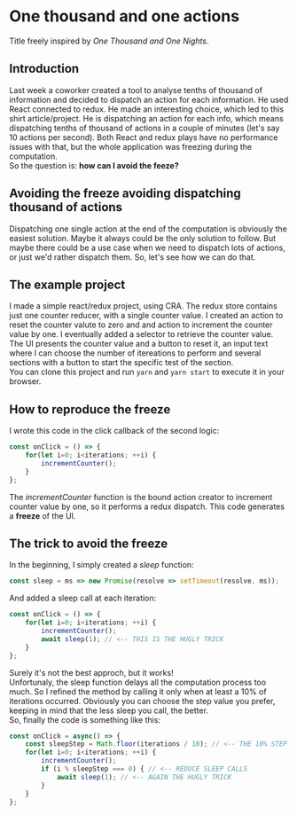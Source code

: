 # One thousand and one actions

Title freely inspired by _One Thousand and One Nights_.

## Introduction

Last week a coworker created a tool to analyse tenths of thousand of information and decided to dispatch an action for each information. He used React connected to redux. He made an interesting choice, which led to this shirt article/project. He is dispatching an action for each info, which means dispatching tenths of thousand of actions in a couple of minutes (let's say 10 actions per second). Both React and redux plays have no performance issues with that, but the whole application was freezing during the computation.  
So the question is: **how can I avoid the feeze?**

## Avoiding the freeze avoiding dispatching thousand of actions

Dispatching one single action at the end of the computation is obviously the easiest solution. Maybe it always could be the only solution to follow. But maybe there could be a use case when we need to dispatch lots of actions, or just we'd rather dispatch them. So, let's see how we can do that.

## The example project

I made a simple react/redux project, using CRA. The redux store contains just one counter reducer, with a single counter value. I created an action to reset the counter valute to zero and and action to increment the counter value by one. I eventually added a selector to retrieve the counter value.  
The UI presents the counter value and a button to reset it, an input text where I can choose the number of itereations to perform and several sections with a button to start the specific test of the section.  
You can clone this project and run `yarn` and `yarn start` to execute it in your browser.

## How to reproduce the freeze

I wrote this code in the click callback of the second logic:

```js
const onClick = () => {
    for(let i=0; i<iterations; ++i) {
        incrementCounter();
    }
};
```

The *incrementCounter* function is the bound action creator to increment counter value by one, so it performs a redux dispatch. This code generates a **freeze** of the UI.

## The trick to avoid the freeze

In the beginning, I simply created a _sleep_ function:

```js
const sleep = ms => new Promise(resolve => setTimeout(resolve, ms));
```

And added a sleep call at each iteration:

```js
const onClick = () => {
    for(let i=0; i<iterations; ++i) {
        incrementCounter();
        await sleep(1); // <-- THIS IS THE HUGLY TRICK
    }
};
```

Surely it's not the best approch, but it works!  
Unfortunaly, the sleep function delays all the computation process too much. So I refined the method by calling it only when at least a 10% of iterations occurred. Obviously you can choose the step value you prefer, keeping in mind that the less sleep you call, the better.  
So, finally the code is something like this:

```js
const onClick = async() => {
    const sleepStep = Math.floor(iterations / 10); // <-- THE 10% STEP
    for(let i=0; i<iterations; ++i) {
        incrementCounter();
        if (i % sleepStep === 0) { // <-- REDUCE SLEEP CALLS
            await sleep(1); // <-- AGAIN THE HUGLY TRICK
        }
    }
};
```
